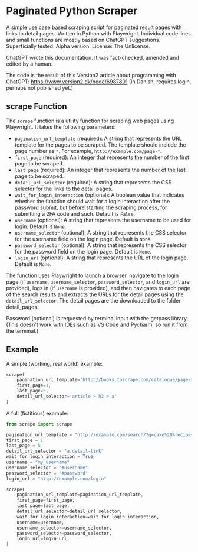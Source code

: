 # Paginated Python Scraper
A simple use case based scraping script for paginated result pages with links to detail pages. Written in Python with Playwright. Individual code lines and small functions are mostly based on ChatGPT suggestions. Superficially tested. Alpha version. License: The Unlicense.

ChatGPT wrote this documentation. It was fact-checked, amended and edited by a human.

The code is the result of this Version2 article about programming with ChatGPT: https://www.version2.dk/node/6987801 (In Danish, requires login, perhaps not published yet.)

## scrape Function

The `scrape` function is a utility function for scraping web pages using Playwright. It takes the following parameters:

- `pagination_url_template` (required): A string that represents the URL template for the pages to be scraped. The template should include the page number as `*`. For example, `http://example.com/page-*`.
- `first_page` (required): An integer that represents the number of the first page to be scraped.
- `last_page` (required): An integer that represents the number of the last page to be scraped.
- `detail_url_selector` (required): A string that represents the CSS selector for the links to the detail pages.
- `wait_for_login_interaction` (optional): A boolean value that indicates whether the function should wait for a login interaction after the password submit, but before starting the scraping process, for submitting a 2FA code and such. Default is `False`.
- `username` (optional): A string that represents the username to be used for login. Default is `None`.
- `username_selector` (optional): A string that represents the CSS selector for the username field on the login page. Default is `None`.
- `password_selector` (optional): A string that represents the CSS selector for the password field on the login page. Default is `None`.
- `login_url` (optional): A string that represents the URL of the login page. Default is `None`.

The function uses Playwright to launch a browser, navigate to the login page (if `username`, `username_selector`, `password_selector`, and `login_url` are provided), logs in (if `username` is provided), and then navigates to each page of the search results and extracts the URLs for the detail pages using the `detail_url_selector`. The detail pages are the downloaded to the folder detail_pages.

Password (optional) is requested by terminal input with the getpass library. (This doesn't work with IDEs such as VS Code and Pycharm, so run it from the terminal.)

## Example

A simple (working, real world) example:

```python
scrape(
    pagination_url_template='http://books.toscrape.com/catalogue/page-*.html',
    first_page=1,
    last_page=5,
    detail_url_selector='article > h3 > a'
)
```

A full (fictitious) example:

```python
from scrape import scrape

pagination_url_template = "http://example.com/search/?q=cake%20%recipes&page=*"
first_page = 1
last_page = 5
detail_url_selector = "a.detail-link"
wait_for_login_interaction = True
username = "my_username"
username_selector = "#username"
password_selector = "#password"
login_url = "http://example.com/login"

scrape(
    pagination_url_template=pagination_url_template,
    first_page=first_page,
    last_page=last_page,
    detail_url_selector=detail_url_selector,
    wait_for_login_interaction=wait_for_login_interaction,
    username=username,
    username_selector=username_selector,
    password_selector=password_selector,
    login_url=login_url,
)
```
